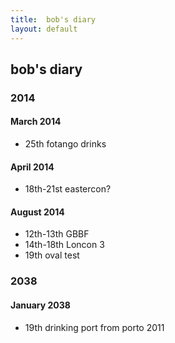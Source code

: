 ```yaml
---
title:  bob's diary
layout: default
---
```

## bob's diary ##

### 2014 ###


#### March 2014 ####

* 25th fotango drinks

#### April 2014 ####

* 18th-21st eastercon?


#### August 2014 ####

* 12th-13th GBBF
* 14th-18th Loncon 3
* 19th oval test


### 2038 ###

#### January 2038 ####

* 19th drinking port from porto 2011

